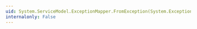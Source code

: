 ```yaml
---
uid: System.ServiceModel.ExceptionMapper.FromException(System.Exception,System.String,System.String)
internalonly: False
---
```

